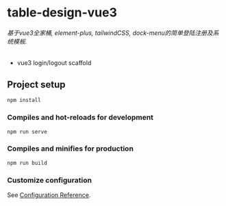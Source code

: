 # table-design-vue3

###### 基于vue3全家桶, element-plus, tailwindCSS, dock-menu的简单登陆注册及系统模板. 
- vue3 login/logout scaffold

## Project setup
```
npm install
```

### Compiles and hot-reloads for development
```
npm run serve
```

### Compiles and minifies for production
```
npm run build
```

### Customize configuration
See [Configuration Reference](https://cli.vuejs.org/config/).
